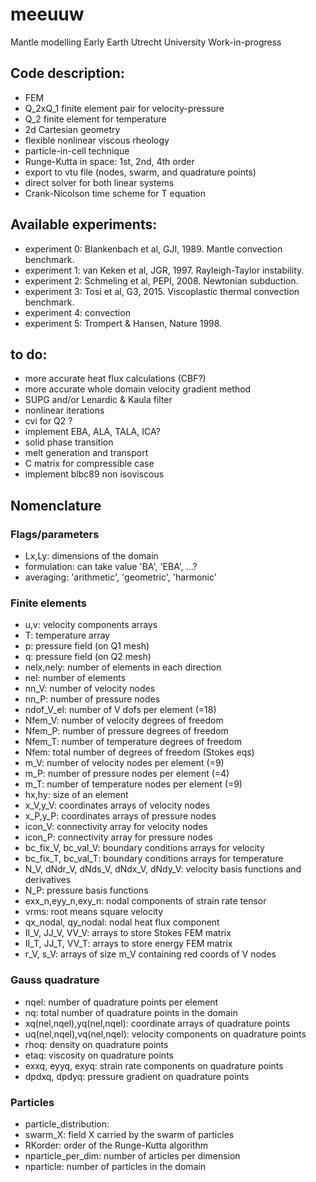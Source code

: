 # meeuuw
Mantle modelling Early Earth Utrecht University Work-in-progress

## Code description:
- FEM
- Q_2xQ_1 finite element pair for velocity-pressure
- Q_2 finite element for temperature
- 2d Cartesian geometry
- flexible nonlinear viscous rheology 
- particle-in-cell technique
- Runge-Kutta in space: 1st, 2nd, 4th order
- export to vtu file (nodes, swarm, and quadrature points)
- direct solver for both linear systems
- Crank-Nicolson time scheme for T equation

## Available experiments:
- experiment 0: Blankenbach et al, GJI, 1989. Mantle convection benchmark.
- experiment 1: van Keken et al, JGR, 1997. Rayleigh-Taylor instability.
- experiment 2: Schmeling et al, PEPI, 2008. Newtonian subduction.
- experiment 3: Tosi et al, G3, 2015. Viscoplastic thermal convection benchmark.
- experiment 4: convection
- experiment 5: Trompert & Hansen, Nature 1998.

## to do:
- more accurate heat flux calculations (CBF?)
- more accurate whole domain velocity gradient method
- SUPG and/or Lenardic & Kaula filter
- nonlinear iterations
- cvi for Q2 ? 
- implement EBA, ALA, TALA, ICA? 
- solid phase transition
- melt generation and transport
- C matrix for compressible case
- implement blbc89 non isoviscous

## Nomenclature

### Flags/parameters

- Lx,Ly: dimensions of the domain
- formulation: can take value 'BA', 'EBA', ...?
- averaging: 'arithmetic', 'geometric', 'harmonic' 

### Finite elements

- u,v:  velocity components arrays
- T: temperature array
- p: pressure field (on Q1 mesh)
- q: pressure field (on Q2 mesh)
- nelx,nely: number of elements in each direction
- nel: number of elements
- nn_V: number of velocity nodes
- nn_P: number of pressure nodes
- ndof_V_el: number of V dofs per element (=18)
- Nfem_V: number of velocity degrees of freedom
- Nfem_P: number of pressure degrees of freedom
- Nfem_T: number of temperature degrees of freedom
- Nfem: total number of degrees of freedom (Stokes eqs) 
- m_V: number of velocity nodes per element (=9)
- m_P: number of pressure nodes per element (=4)
- m_T: number of temperature nodes per element (=9)
- hx,hy: size of an element
- x_V,y_V: coordinates arrays of velocity nodes
- x_P,y_P: coordinates arrays of pressure nodes
- icon_V: connectivity array for velocity nodes
- icon_P: connectivity array for pressure nodes
- bc_fix_V, bc_val_V: boundary conditions arrays for velocity
- bc_fix_T, bc_val_T: boundary conditions arrays for temperature
- N_V, dNdr_V, dNds_V, dNdx_V, dNdy_V: velocity basis functions and derivatives
- N_P: pressure basis functions
- exx_n,eyy_n,exy_n: nodal components of strain rate tensor
- vrms: root means square velocity
- qx_nodal, qy_nodal: nodal heat flux component
- II_V, JJ_V, VV_V: arrays to store Stokes FEM matrix
- II_T, JJ_T, VV_T: arrays to store energy FEM matrix
- r_V, s_V: arrays of size m_V containing red coords of V nodes

### Gauss quadrature 

- nqel: number of quadrature points per element 
- nq: total number of quadrature points in the domain
- xq(nel,nqel),yq(nel,nqel): coordinate arrays of quadrature points
- uq(nel,nqel),vq(nel,nqel): velocity components on quadrature points
- rhoq: density on quadrature points
- etaq: viscosity on quadrature points
- exxq, eyyq, exyq: strain rate components on quadrature points
- dpdxq, dpdyq: pressure gradient on quadrature points


### Particles

- particle_distribution: 
- swarm_X: field X carried by the swarm of particles
- RKorder: order of the Runge-Kutta algorithm
- nparticle_per_dim: number of articles per dimension
- nparticle: number of particles in the domain











